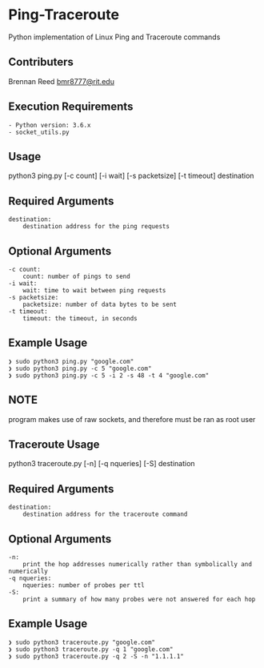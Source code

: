# Ping-Traceroute
  Python implementation of Linux Ping and Traceroute commands


## Contributers
  Brennan Reed <bmr8777@rit.edu>


## Execution Requirements
    - Python version: 3.6.x
    - socket_utils.py


## Usage
  python3 ping.py [-c count] [-i wait] [-s packetsize] [-t timeout] destination

## Required Arguments
    destination:
        destination address for the ping requests

## Optional Arguments
    -c count:
        count: number of pings to send
    -i wait:
        wait: time to wait between ping requests
    -s packetsize:
        packetsize: number of data bytes to be sent
    -t timeout:
        timeout: the timeout, in seconds

## Example Usage
    ❯ sudo python3 ping.py "google.com"
    ❯ sudo python3 ping.py -c 5 "google.com"
    ❯ sudo python3 ping.py -c 5 -i 2 -s 48 -t 4 "google.com"

## NOTE
  program makes use of raw sockets, and therefore must be ran as root user

## Traceroute Usage
  python3 traceroute.py [-n] [-q nqueries] [-S] destination

## Required Arguments
    destination:
        destination address for the traceroute command

## Optional Arguments
    -n:
        print the hop addresses numerically rather than symbolically and numerically
    -q nqueries:
        nqueries: number of probes per ttl
    -S:
        print a summary of how many probes were not answered for each hop

## Example Usage
    ❯ sudo python3 traceroute.py "google.com"
    ❯ sudo python3 traceroute.py -q 1 "google.com"
    ❯ sudo python3 traceroute.py -q 2 -S -n "1.1.1.1"
